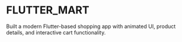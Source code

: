 # FLUTTER_MART
Built a modern Flutter-based shopping app with animated UI, product details, and interactive cart functionality.
